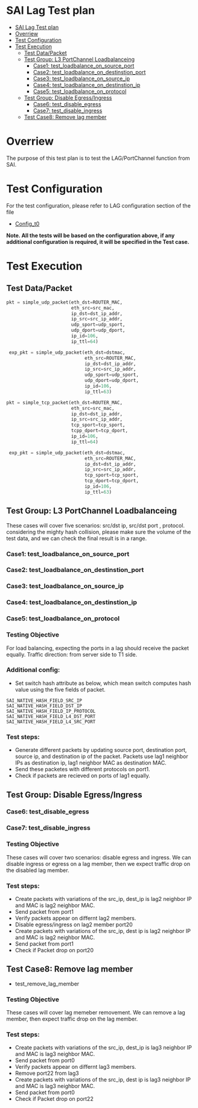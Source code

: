 # SAI Lag Test plan
- [SAI Lag Test plan](#sai-lag-test-plan)
- [Overriew](#overriew)
- [Test Configuration](#test-configuration)
- [Test Execution](#test-execution)
  - [Test Data/Packet](#test-datapacket)
  - [Test Group: L3 PortChannel Loadbalanceing](#test-group-l3-portchannel-loadbalanceing)
    - [Case1: test_loadbalance_on_source_port](#case1-test_loadbalance_on_source_port)
    - [Case2: test_loadbalance_on_destinstion_port](#case2-test_loadbalance_on_destinstion_port)
    - [Case3: test_loadbalance_on_source_ip](#case3-test_loadbalance_on_source_ip)
    - [Case4: test_loadbalance_on_destinstion_ip](#case4-test_loadbalance_on_destinstion_ip)
    - [Case5: test_loadbalance_on_protocol](#case5-test_loadbalance_on_protocol)
  - [Test Group: Disable Egress/Ingress](#test-group-disable-egressingress)
    - [Case6: test_disable_egress](#case6-test_disable_egress)
    - [Case7: test_disable_ingress](#case7-test_disable_ingress)
  - [Test Case8: Remove lag member](#test-case8-remove-lag-member)
# Overriew
The purpose of this test plan is to test the LAG/PortChannel function from SAI.


# Test Configuration

For the test configuration, please refer to LAG configuration section of the file 
  - [Config_t0](./config_data/config_t0.md)
  
**Note. All the tests will be based on the configuration above, if any additional configuration is required, it will be specified in the Test case.**

# Test Execution
## Test Data/Packet
```Python
pkt = simple_udp_packet(eth_dst=ROUTER_MAC,
                        eth_src=src_mac,
                        ip_dst=dst_ip_addr,
                        ip_src=src_ip_addr,
                        udp_sport=udp_sport,
                        udp_dport=udp_dport,
                        ip_id=106,
                        ip_ttl=64)

 exp_pkt = simple_udp_packet(eth_dst=dstmac,
                             eth_src=ROUTER_MAC,
                             ip_dst=dst_ip_addr,
                             ip_src=src_ip_addr,
                             udp_sport=udp_sport,
                             udp_dport=udp_dport,
                             ip_id=106,
                             ip_ttl=63)
```

```Python
pkt = simple_tcp_packet(eth_dst=ROUTER_MAC,
                        eth_src=src_mac,
                        ip_dst=dst_ip_addr,
                        ip_src=src_ip_addr,
                        tcp_sport=tcp_sport,
                        tcpp_dport=tcp_dport,
                        ip_id=106,
                        ip_ttl=64)

 exp_pkt = simple_udp_packet(eth_dst=dstmac,
                             eth_src=ROUTER_MAC,
                             ip_dst=dst_ip_addr,
                             ip_src=src_ip_addr,
                             tcp_sport=tcp_sport,
                             tcp_dport=tcp_dport,
                             ip_id=106,
                             ip_ttl=63)
```

## Test Group: L3 PortChannel Loadbalanceing
These cases will cover five scenarios: src/dst ip, src/dst port , protocol. considering the mighty hash collision, please make sure the volume of the test data, and we can check the final result is in a range.


### Case1: test_loadbalance_on_source_port
### Case2: test_loadbalance_on_destinstion_port
### Case3: test_loadbalance_on_source_ip
### Case4: test_loadbalance_on_destinstion_ip
### Case5: test_loadbalance_on_protocol


### Testing Objective <!-- omit in toc --> 
For load balancing, expecting the ports in a lag should receive the packet equally. Traffic direction: from server side to T1 side. 

### Additional config: <!-- omit in toc --> 
- Set switch hash attribute as below, which mean switch computes hash value  using the five fields of packet. 
```
SAI_NATIVE_HASH_FIELD_SRC_IP
SAI_NATIVE_HASH_FIELD_DST_IP
SAI_NATIVE_HASH_FIELD_IP_PROTOCOL
SAI_NATIVE_HASH_FIELD_L4_DST_PORT
SAI_NATIVE_HASH_FIELD_L4_SRC_PORT
```
### Test steps: <!-- omit in toc --> 
- Generate different packets by updating source port, destination port, source ip, and destination ip of the packet. Packets use lag1 neighbor IPs as destination ip, lag1 neighbor MAC as destination MAC.
- Send these packetes with different protocols on port1. 
- Check if packets are recieved on ports of lag1 equally.

## Test Group: Disable Egress/Ingress


### Case6: test_disable_egress
### Case7: test_disable_ingress

### Testing Objective <!-- omit in toc --> 
These cases will cover two scenarios: disable egress and ingress.  We can disable ingress or egress on a lag member, then we expect traffic drop on the disabled lag member.

### Test steps: <!-- omit in toc -->
- Create packets with variations of the src_ip, dest_ip is lag2 neighbor IP and MAC is lag2 neighbor MAC.
- Send packet from port1 
- Verify packets appear on differnt lag2 members.
- Disable egress/ingress on lag2 member port20
- Create packets with variations of the src_ip, dest ip is lag2 neighbor IP and MAC is lag2 neighbor MAC.
- Send packet from port1
- Check if Packet drop on port20

## Test Case8: Remove lag member
- test_remove_lag_member
### Testing Objective <!-- omit in toc --> 
These cases will cover lag memeber removement.  We can remove a lag member, then expect traffic drop on the lag member.

### Test steps: <!-- omit in toc -->
- Create packets with variations of the src_ip, dest_ip is lag3 neighbor IP and MAC is lag3 neighbor MAC.
- Send packet from port0 
- Verify packets appear on differnt lag3 members.
- Remove port22 from lag3
- Create packets with variations of the src_ip, dest ip is lag3 neighbor IP and MAC is lag3 neighbor MAC.
- Send packet from port0 
- Check if Packet drop on port22




